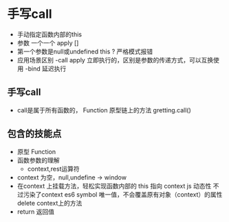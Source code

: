 # 手写call

- 手动指定函数内部的this
- 参数 一个一个 apply []
- 第一个参数是null或undefined this ? 
    严格模式报错
- 应用场景区别
    -call apply 立即执行的，区别是参数的传递方式，可以互换使用
    -bind 延迟执行

## 手写call
- call是属于所有函数的， Function 原型链上的方法
    gretting.call()

## 包含的技能点
- 原型 Function
- 函数参数的理解
    - context,rest运算符
- context 为空，null,undefine -> window
- 在context 上挂载方法，轻松实现函数内部的 this 指向 context
    js 动态性 不过污染了context
    es6 symbol 唯一值，不会覆盖原有对象（context）的属性
    delete context上的方法
- return 返回值